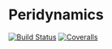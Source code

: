 # Peridynamics

[![Build Status](https://travis-ci.com/johntfoster/Peridynamics.jl.svg?branch=master)](https://travis-ci.com/johntfoster/Peridynamics.jl)
[![Coveralls](https://coveralls.io/repos/github/johntfoster/Peridynamics.jl/badge.svg?branch=master)](https://coveralls.io/github/johntfoster/Peridynamics.jl?branch=master)
